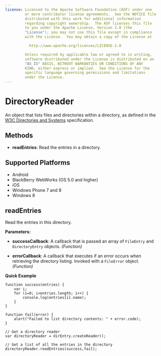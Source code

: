```yaml
---
license: Licensed to the Apache Software Foundation (ASF) under one
         or more contributor license agreements.  See the NOTICE file
         distributed with this work for additional information
         regarding copyright ownership.  The ASF licenses this file
         to you under the Apache License, Version 2.0 (the
         "License"); you may not use this file except in compliance
         with the License.  You may obtain a copy of the License at

           http://www.apache.org/licenses/LICENSE-2.0

         Unless required by applicable law or agreed to in writing,
         software distributed under the License is distributed on an
         "AS IS" BASIS, WITHOUT WARRANTIES OR CONDITIONS OF ANY
         KIND, either express or implied.  See the License for the
         specific language governing permissions and limitations
         under the License.
---
```


DirectoryReader
===============

An object that lists files and directories within a directory, as
defined in the
[W3C Directories and Systems](http://www.w3.org/TR/file-system-api/)
specification.

Methods
-------

- __readEntries__: Read the entries in a directory.

Supported Platforms
-------------------

- Android
- BlackBerry WebWorks (OS 5.0 and higher)
- iOS
- Windows Phone 7 and 8
- Windows 8

readEntries
-----------

Read the entries in this directory.

__Parameters:__

- __successCallback__: A callback that is passed an array of `FileEntry` and `DirectoryEntry` objects. _(Function)_

- __errorCallback__: A callback that executes if an error occurs when retrieving the directory listing. Invoked with a `FileError` object. _(Function)_

__Quick Example__

    function success(entries) {
        var i;
        for (i=0; i<entries.length; i++) {
            console.log(entries[i].name);
        }
    }

    function fail(error) {
        alert("Failed to list directory contents: " + error.code);
    }

    // Get a directory reader
    var directoryReader = dirEntry.createReader();

    // Get a list of all the entries in the directory
    directoryReader.readEntries(success,fail);
